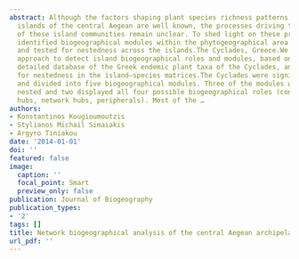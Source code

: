 ```yaml
---
abstract: Although the factors shaping plant species richness patterns across the
  islands of the central Aegean are well known, the processes driving the assembly
  of these island communities remain unclear. To shed light on these processes, we
  identified biogeographical modules within the phytogeographical area of the Cyclades
  and tested for nestedness across the islands.The Cyclades, Greece.We used a network
  approach to detect island biogeographical roles and modules, based on a large and
  detailed database of the Greek endemic plant taxa of the Cyclades, and we tested
  for nestedness in the island–species matrices.The Cyclades were significantly modular
  and divided into five biogeographical modules. Three of the modules were significantly
  nested and two displayed all four possible biogeographical roles (connectors, module
  hubs, network hubs, peripherals). Most of the …
authors:
- Konstantinos Kougioumoutzis
- Stylianos Michail Simaiakis
- Argyro Tiniakou
date: '2014-01-01'
doi: ''
featured: false
image:
  caption: ''
  focal_point: Smart
  preview_only: false
publication: Journal of Biogeography
publication_types:
- '2'
tags: []
title: Network biogeographical analysis of the central Aegean archipelago
url_pdf: ''
---
```

